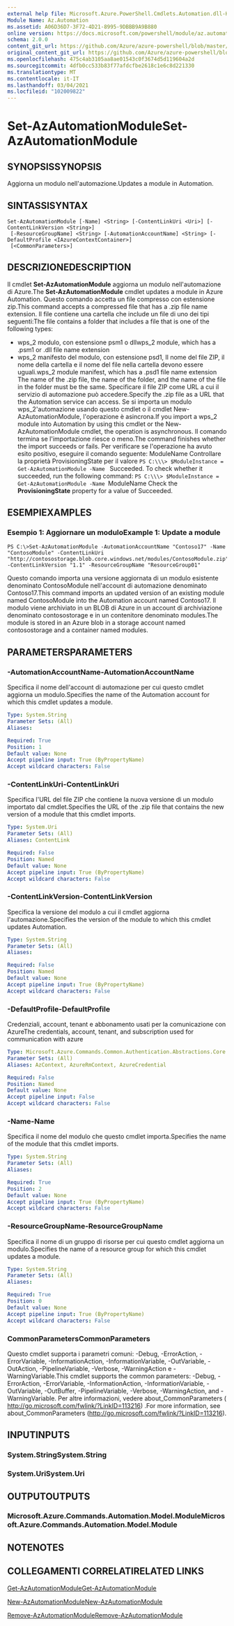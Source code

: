 ```yaml
---
external help file: Microsoft.Azure.PowerShell.Cmdlets.Automation.dll-Help.xml
Module Name: Az.Automation
ms.assetid: A06D36D7-3F72-4D21-8995-9DBBB9A9B880
online version: https://docs.microsoft.com/powershell/module/az.automation/set-azautomationmodule
schema: 2.0.0
content_git_url: https://github.com/Azure/azure-powershell/blob/master/src/Automation/Automation/help/Set-AzAutomationModule.md
original_content_git_url: https://github.com/Azure/azure-powershell/blob/master/src/Automation/Automation/help/Set-AzAutomationModule.md
ms.openlocfilehash: 475c4ab3105aa8ae01543c0f3674d5d119604a2d
ms.sourcegitcommit: 4dfb0cc533b83f77afdcfbe2618c1e6c8d221330
ms.translationtype: MT
ms.contentlocale: it-IT
ms.lasthandoff: 03/04/2021
ms.locfileid: "102009822"
---
```

# <span data-ttu-id="af97c-101">Set-AzAutomationModule</span><span class="sxs-lookup"><span data-stu-id="af97c-101">Set-AzAutomationModule</span></span>

## <span data-ttu-id="af97c-102">SYNOPSIS</span><span class="sxs-lookup"><span data-stu-id="af97c-102">SYNOPSIS</span></span>
<span data-ttu-id="af97c-103">Aggiorna un modulo nell'automazione.</span><span class="sxs-lookup"><span data-stu-id="af97c-103">Updates a module in Automation.</span></span>

## <span data-ttu-id="af97c-104">SINTASSI</span><span class="sxs-lookup"><span data-stu-id="af97c-104">SYNTAX</span></span>

```
Set-AzAutomationModule [-Name] <String> [-ContentLinkUri <Uri>] [-ContentLinkVersion <String>]
 [-ResourceGroupName] <String> [-AutomationAccountName] <String> [-DefaultProfile <IAzureContextContainer>]
 [<CommonParameters>]
```

## <span data-ttu-id="af97c-105">DESCRIZIONE</span><span class="sxs-lookup"><span data-stu-id="af97c-105">DESCRIPTION</span></span>
<span data-ttu-id="af97c-106">Il cmdlet **Set-AzAutomationModule** aggiorna un modulo nell'automazione di Azure.</span><span class="sxs-lookup"><span data-stu-id="af97c-106">The **Set-AzAutomationModule** cmdlet updates a module in Azure Automation.</span></span>
<span data-ttu-id="af97c-107">Questo comando accetta un file compresso con estensione zip.</span><span class="sxs-lookup"><span data-stu-id="af97c-107">This command accepts a compressed file that has a .zip file name extension.</span></span>
<span data-ttu-id="af97c-108">Il file contiene una cartella che include un file di uno dei tipi seguenti:</span><span class="sxs-lookup"><span data-stu-id="af97c-108">The file contains a folder that includes a file that is one of the following types:</span></span> 
- <span data-ttu-id="af97c-109">wps_2 modulo, con estensione psm1 o dll</span><span class="sxs-lookup"><span data-stu-id="af97c-109">wps_2 module, which has a .psm1 or .dll file name extension</span></span> 
- <span data-ttu-id="af97c-110">wps_2 manifesto del modulo, con estensione psd1, Il nome del file ZIP, il nome della cartella e il nome del file nella cartella devono essere uguali.</span><span class="sxs-lookup"><span data-stu-id="af97c-110">wps_2 module manifest, which has a .psd1 file name extension The name of the .zip file, the name of the folder, and the name of the file in the folder must be the same.</span></span>
<span data-ttu-id="af97c-111">Specificare il file ZIP come URL a cui il servizio di automazione può accedere.</span><span class="sxs-lookup"><span data-stu-id="af97c-111">Specify the .zip file as a URL that the Automation service can access.</span></span>
<span data-ttu-id="af97c-112">Se si importa un modulo wps_2'automazione usando questo cmdlet o il cmdlet New-AzAutomationModule, l'operazione è asincrona.</span><span class="sxs-lookup"><span data-stu-id="af97c-112">If you import a wps_2 module into Automation by using this cmdlet or the New-AzAutomationModule cmdlet, the operation is asynchronous.</span></span>
<span data-ttu-id="af97c-113">Il comando termina se l'importazione riesce o meno.</span><span class="sxs-lookup"><span data-stu-id="af97c-113">The command finishes whether the import succeeds or fails.</span></span>
<span data-ttu-id="af97c-114">Per verificare se l'operazione ha avuto esito positivo, eseguire il comando seguente: ModuleName Controllare la proprietà ProvisioningState per il valore `PS C:\\\> $ModuleInstance = Get-AzAutomationModule -Name ` Succeeded. </span><span class="sxs-lookup"><span data-stu-id="af97c-114">To check whether it succeeded, run the following command: `PS C:\\\> $ModuleInstance = Get-AzAutomationModule -Name `ModuleName Check the **ProvisioningState** property for a value of Succeeded.</span></span>

## <span data-ttu-id="af97c-115">ESEMPI</span><span class="sxs-lookup"><span data-stu-id="af97c-115">EXAMPLES</span></span>

### <span data-ttu-id="af97c-116">Esempio 1: Aggiornare un modulo</span><span class="sxs-lookup"><span data-stu-id="af97c-116">Example 1: Update a module</span></span>
```
PS C:\>Set-AzAutomationModule -AutomationAccountName "Contoso17" -Name "ContosoModule" -ContentLinkUri "http://contosostorage.blob.core.windows.net/modules/ContosoModule.zip" -ContentLinkVersion "1.1" -ResourceGroupName "ResourceGroup01"
```

<span data-ttu-id="af97c-117">Questo comando importa una versione aggiornata di un modulo esistente denominato ContosoModule nell'account di automazione denominato Contoso17.</span><span class="sxs-lookup"><span data-stu-id="af97c-117">This command imports an updated version of an existing module named ContosoModule into the Automation account named Contoso17.</span></span>  <span data-ttu-id="af97c-118">Il modulo viene archiviato in un BLOB di Azure in un account di archiviazione denominato contosostorage e in un contenitore denominato modules.</span><span class="sxs-lookup"><span data-stu-id="af97c-118">The module is stored in an Azure blob in a storage account named contosostorage and a container named modules.</span></span>

## <span data-ttu-id="af97c-119">PARAMETERS</span><span class="sxs-lookup"><span data-stu-id="af97c-119">PARAMETERS</span></span>

### <span data-ttu-id="af97c-120">-AutomationAccountName</span><span class="sxs-lookup"><span data-stu-id="af97c-120">-AutomationAccountName</span></span>
<span data-ttu-id="af97c-121">Specifica il nome dell'account di automazione per cui questo cmdlet aggiorna un modulo.</span><span class="sxs-lookup"><span data-stu-id="af97c-121">Specifies the name of the Automation account for which this cmdlet updates a module.</span></span>

```yaml
Type: System.String
Parameter Sets: (All)
Aliases:

Required: True
Position: 1
Default value: None
Accept pipeline input: True (ByPropertyName)
Accept wildcard characters: False
```

### <span data-ttu-id="af97c-122">-ContentLinkUri</span><span class="sxs-lookup"><span data-stu-id="af97c-122">-ContentLinkUri</span></span>
<span data-ttu-id="af97c-123">Specifica l'URL del file ZIP che contiene la nuova versione di un modulo importato dal cmdlet.</span><span class="sxs-lookup"><span data-stu-id="af97c-123">Specifies the URL of the .zip file that contains the new version of a module that this cmdlet imports.</span></span>

```yaml
Type: System.Uri
Parameter Sets: (All)
Aliases: ContentLink

Required: False
Position: Named
Default value: None
Accept pipeline input: True (ByPropertyName)
Accept wildcard characters: False
```

### <span data-ttu-id="af97c-124">-ContentLinkVersion</span><span class="sxs-lookup"><span data-stu-id="af97c-124">-ContentLinkVersion</span></span>
<span data-ttu-id="af97c-125">Specifica la versione del modulo a cui il cmdlet aggiorna l'automazione.</span><span class="sxs-lookup"><span data-stu-id="af97c-125">Specifies the version of the module to which this cmdlet updates Automation.</span></span>

```yaml
Type: System.String
Parameter Sets: (All)
Aliases:

Required: False
Position: Named
Default value: None
Accept pipeline input: True (ByPropertyName)
Accept wildcard characters: False
```

### <span data-ttu-id="af97c-126">-DefaultProfile</span><span class="sxs-lookup"><span data-stu-id="af97c-126">-DefaultProfile</span></span>
<span data-ttu-id="af97c-127">Credenziali, account, tenant e abbonamento usati per la comunicazione con Azure</span><span class="sxs-lookup"><span data-stu-id="af97c-127">The credentials, account, tenant, and subscription used for communication with azure</span></span>

```yaml
Type: Microsoft.Azure.Commands.Common.Authentication.Abstractions.Core.IAzureContextContainer
Parameter Sets: (All)
Aliases: AzContext, AzureRmContext, AzureCredential

Required: False
Position: Named
Default value: None
Accept pipeline input: False
Accept wildcard characters: False
```

### <span data-ttu-id="af97c-128">-Name</span><span class="sxs-lookup"><span data-stu-id="af97c-128">-Name</span></span>
<span data-ttu-id="af97c-129">Specifica il nome del modulo che questo cmdlet importa.</span><span class="sxs-lookup"><span data-stu-id="af97c-129">Specifies the name of the module that this cmdlet imports.</span></span>

```yaml
Type: System.String
Parameter Sets: (All)
Aliases:

Required: True
Position: 2
Default value: None
Accept pipeline input: True (ByPropertyName)
Accept wildcard characters: False
```

### <span data-ttu-id="af97c-130">-ResourceGroupName</span><span class="sxs-lookup"><span data-stu-id="af97c-130">-ResourceGroupName</span></span>
<span data-ttu-id="af97c-131">Specifica il nome di un gruppo di risorse per cui questo cmdlet aggiorna un modulo.</span><span class="sxs-lookup"><span data-stu-id="af97c-131">Specifies the name of a resource group for which this cmdlet updates a module.</span></span>

```yaml
Type: System.String
Parameter Sets: (All)
Aliases:

Required: True
Position: 0
Default value: None
Accept pipeline input: True (ByPropertyName)
Accept wildcard characters: False
```

### <span data-ttu-id="af97c-132">CommonParameters</span><span class="sxs-lookup"><span data-stu-id="af97c-132">CommonParameters</span></span>
<span data-ttu-id="af97c-133">Questo cmdlet supporta i parametri comuni: -Debug, -ErrorAction, -ErrorVariable, -InformationAction, -InformationVariable, -OutVariable, -OutAction, -PipelineVariable, -Verbose, -WarningAction e -WarningVariable.</span><span class="sxs-lookup"><span data-stu-id="af97c-133">This cmdlet supports the common parameters: -Debug, -ErrorAction, -ErrorVariable, -InformationAction, -InformationVariable, -OutVariable, -OutBuffer, -PipelineVariable, -Verbose, -WarningAction, and -WarningVariable.</span></span> <span data-ttu-id="af97c-134">Per altre informazioni, vedere about_CommonParameters ( http://go.microsoft.com/fwlink/?LinkID=113216) .</span><span class="sxs-lookup"><span data-stu-id="af97c-134">For more information, see about_CommonParameters (http://go.microsoft.com/fwlink/?LinkID=113216).</span></span>

## <span data-ttu-id="af97c-135">INPUT</span><span class="sxs-lookup"><span data-stu-id="af97c-135">INPUTS</span></span>

### <span data-ttu-id="af97c-136">System.String</span><span class="sxs-lookup"><span data-stu-id="af97c-136">System.String</span></span>

### <span data-ttu-id="af97c-137">System.Uri</span><span class="sxs-lookup"><span data-stu-id="af97c-137">System.Uri</span></span>

## <span data-ttu-id="af97c-138">OUTPUT</span><span class="sxs-lookup"><span data-stu-id="af97c-138">OUTPUTS</span></span>

### <span data-ttu-id="af97c-139">Microsoft.Azure.Commands.Automation.Model.Module</span><span class="sxs-lookup"><span data-stu-id="af97c-139">Microsoft.Azure.Commands.Automation.Model.Module</span></span>

## <span data-ttu-id="af97c-140">NOTE</span><span class="sxs-lookup"><span data-stu-id="af97c-140">NOTES</span></span>

## <span data-ttu-id="af97c-141">COLLEGAMENTI CORRELATI</span><span class="sxs-lookup"><span data-stu-id="af97c-141">RELATED LINKS</span></span>

[<span data-ttu-id="af97c-142">Get-AzAutomationModule</span><span class="sxs-lookup"><span data-stu-id="af97c-142">Get-AzAutomationModule</span></span>](./Get-AzAutomationModule.md)

[<span data-ttu-id="af97c-143">New-AzAutomationModule</span><span class="sxs-lookup"><span data-stu-id="af97c-143">New-AzAutomationModule</span></span>](./New-AzAutomationModule.md)

[<span data-ttu-id="af97c-144">Remove-AzAutomationModule</span><span class="sxs-lookup"><span data-stu-id="af97c-144">Remove-AzAutomationModule</span></span>](./Remove-AzAutomationModule.md)


